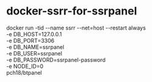 # docker-ssrr-for-ssrpanel

docker run -tid --name ssrr --net=host --restart always \
-e DB_HOST=127.0.0.1 \
-e DB_PORT=3306 \
-e DB_NAME=ssrpanel \
-e DB_USER=ssrpanel \
-e DB_PASSWORD=ssrpanel-password \
-e NODE_ID=0 \
pch18/btpanel
